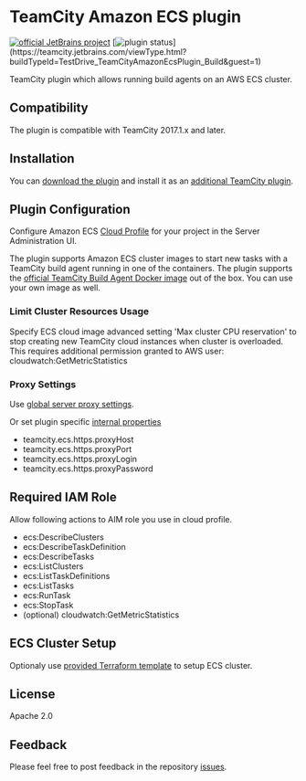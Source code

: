 # TeamCity Amazon ECS plugin
[![official JetBrains project](https://jb.gg/badges/official.svg)](https://plugins.jetbrains.com/plugin/10067-amazon-ecs-support) 
[![plugin status]( 
https://teamcity.jetbrains.com/app/rest/builds/buildType:(id:TestDrive_TeamCityAmazonEcsPlugin_Build)/statusIcon.svg)](https://teamcity.jetbrains.com/viewType.html?buildTypeId=TestDrive_TeamCityAmazonEcsPlugin_Build&guest=1)

TeamCity plugin which allows running build agents on an AWS ECS cluster.

## Compatibility

The plugin is compatible with TeamCity 2017.1.x and later.

## Installation

You can [download the plugin](https://teamcity.jetbrains.com/guestAuth/app/rest/builds/buildType:TestDrive_TeamCityAmazonEcsPlugin_Build,tags:release/artifacts/content/aws-ecs.zip) and install it as an [additional TeamCity plugin](https://confluence.jetbrains.com/display/TCDL/Installing+Additional+Plugins).

## Plugin Configuration

Configure Amazon ECS [Cloud Profile](https://confluence.jetbrains.com/display/TCD10/Agent+Cloud+Profile#AgentCloudProfile-ConfiguringCloudProfile) for your project in the Server Administration UI.

The plugin supports Amazon ECS cluster images to start new tasks with a TeamCity build agent running in one of the containers. The plugin supports the [official TeamCity Build Agent Docker image](https://hub.docker.com/r/jetbrains/teamcity-agent) out of the box. You can use your own image as well.

### Limit Cluster Resources Usage

Specify ECS cloud image advanced setting 'Max cluster CPU reservation' to stop creating new TeamCity cloud instances when cluster is overloaded. This requires additional permission granted to AWS user: cloudwatch:GetMetricStatistics

### Proxy Settings

Use [global server proxy settings](https://confluence.jetbrains.com/pages/viewpage.action?pageId=74845225#HowTo...-ConfigureTeamCitytoUseProxyServerforOutgoingConnections).

Or set plugin specific [internal properties](https://confluence.jetbrains.com/display/TCD10/Configuring+TeamCity+Server+Startup+Properties#ConfiguringTeamCityServerStartupProperties-TeamCityinternalproperties)
 - teamcity.ecs.https.proxyHost
 - teamcity.ecs.https.proxyPort
 - teamcity.ecs.https.proxyLogin
 - teamcity.ecs.https.proxyPassword


## Required IAM Role

Allow following actions to AIM role you use in cloud profile.
- ecs:DescribeClusters
- ecs:DescribeTaskDefinition
- ecs:DescribeTasks
- ecs:ListClusters
- ecs:ListTaskDefinitions
- ecs:ListTasks
- ecs:RunTask
- ecs:StopTask
- (optional) cloudwatch:GetMetricStatistics

## ECS Cluster Setup

Optionaly use [provided Terraform template](infra/README.md) to setup ECS cluster.

## License

Apache 2.0

## Feedback

Please feel free to post feedback in the repository [issues](https://github.com/ekoshkin/teamcity-amazon-ecs-plugin/issues).
